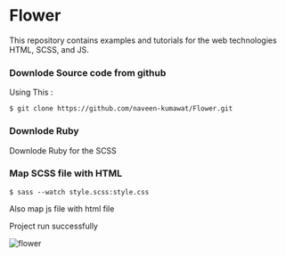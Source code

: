 # Flower

This repository contains examples and tutorials for the web technologies HTML, SCSS, and JS.

### Downlode Source code from github

Using This :

```
$ git clone https://github.com/naveen-kumawat/Flower.git
```

### Downlode Ruby

Downlode Ruby for the SCSS

### Map SCSS file with HTML

```
$ sass --watch style.scss:style.css
```

Also map js file with html file

Project run successfully

![flower](https://user-images.githubusercontent.com/63699592/236506187-282f2dc3-cbcb-447c-81f4-63b127233ab9.png)
